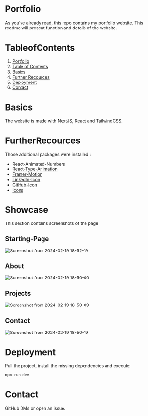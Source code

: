 # Portfolio

As you've already read, this repo contains my portfolio website. This readme will present function and details of the website. 

# TableofContents

1. [Portfolio](#Portfolio)
2. [Table of Contents](#TableofContents)
3. [Basics](#Basics)
4. [Further Recources](#FurtherRecources)
4. [Deployment](#Deployment)
9. [Contact](#Contact)

# Basics

The website is made with NextJS, React and TailwindCSS.

# FurtherRecources

Those additional packages were installed : 

- [React-Animated-Numbers](https://www.npmjs.com/package/react-animated-number)
- [React-Type-Animation](https://www.npmjs.com/package/react-type-animation)
- [Framer-Motion](https://www.npmjs.com/package/framer-motion)
- [LinkedIn-Icon](http://www.w3.org/2000/svg)
- [GitHub-Icon](http://www.w3.org/2000/svg)
- [Icons](https://heroicons.com/)

# Showcase

This section contains screenshots of the page

## Starting-Page
![Screenshot from 2024-02-19 18-52-19](https://github.com/EricLuec/portfolio/assets/140081980/1c492b80-8251-4297-a472-c2c669f6e9f5)

## About
![Screenshot from 2024-02-19 18-50-00](https://github.com/EricLuec/portfolio/assets/140081980/166b5f1f-903a-4d06-8bb3-8b15b992c959)

## Projects
![Screenshot from 2024-02-19 18-50-09](https://github.com/EricLuec/portfolio/assets/140081980/03294e49-675d-4acb-9c92-e22e6ff48052)

## Contact
![Screenshot from 2024-02-19 18-50-19](https://github.com/EricLuec/portfolio/assets/140081980/394d1fb2-f63d-46eb-88ae-30287b975466)

# Deployment 
Pull the project, install the missing dependencies and execute:

```bash
npm run dev

```
# Contact

GitHub DMs or open an issue.
